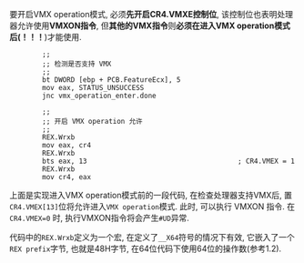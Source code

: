 
要开启VMX operation模式, 必须**先开启CR4.VMXE控制位**, 该控制位也表明处理器允许使用**VMXON指令**, 但**其他的VMX指令**则**必须在进入VMX operation模式后(！！！**)才能使用.

```x86asm
        ;;
        ;; 检测是否支持 VMX 
        ;;
        bt DWORD [ebp + PCB.FeatureEcx], 5
        mov eax, STATUS_UNSUCCESS
        jnc vmx_operation_enter.done        
        
        ;;
        ;; 开启 VMX operation 允许
        ;;
        REX.Wrxb
        mov eax, cr4
        REX.Wrxb
        bts eax, 13                                     ; CR4.VMEX = 1
        REX.Wrxb
        mov cr4, eax
```

上面是实现进入VMX operation模式前的一段代码, 在检查处理器支持VMX后, 置`CR4.VMEX[13]`位将允许进入`VMX operation`模式. 此时, 可以执行 VMXON 指令. 在`CR4.VMEX=0` 时, 执行VMXON指令将会产生`#UD`异常.

代码中的`REX.Wrxb`定义为一个宏, 在定义了`__X64`符号的情况下有效, 它嵌入了一个`REX prefix`字节, 也就是48H字节, 在64位代码下使用64位的操作数(参考1.2).